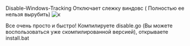 #                                                                                                   
Disable-Windows-Tracking
Отключает слежку виндовс ( Полностью ее нельзя вырубить)
                              ![к](https://user-images.githubusercontent.com/102496559/184756345-ae61aa72-566b-490a-b0b7-aab768ef47d6.png)



Все очень просто и быстро! Компилируете disable.go (Вы можете воспользоваться уже скомпилированной версией), открываете install.bat
